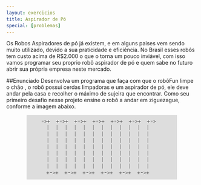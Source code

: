 ```yaml
---
layout: exercicios
title: Aspirador de Pó
special: [problemas]
---
```


Os Robos Aspiradores de pó já existem, e em alguns paises vem sendo muito utilizado, devido a sua praticidade e eficiência. No Brasil esses robôs tem custo acima de R$2.000 o que o torna um pouco inviável, com isso vamos programar seu proprio robô aspirador de pó e quem sabe no futuro abrir sua própria empresa neste mercado. 

##Enunciado
Desenvolva um programa que faça com que o robôFun limpe o chão , o robô possui cerdas limpadoras e um aspirador de pó, ele deve andar pela casa e recolher o máximo de sujeira que encontrar. Como seu primeiro desafio nesse projeto ensine o robô a andar em ziguezague, conforme a imagem abaixo.

<center>
<img src="/assets/img/exercicios/robo_aspirador.png">
</center>
